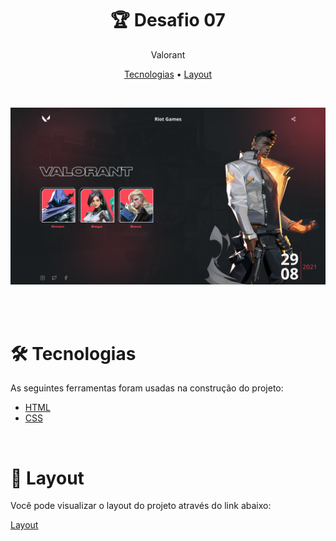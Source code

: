 <h1 align="center"> 🏆 Desafio 07</h1>

<p align="center">  Valorant</p>
<p align="center">
 <a href="#tecnologias">Tecnologias</a> • 
 <a href="#layout">Layout</a> 
</p>
</br>
<p align="center">
  <img alt="Project" src=".github/valorant.png">
</p>

</br>




</br>

<div id="tecnologias">

# 🛠 Tecnologias

As seguintes ferramentas foram usadas na construção do projeto:

- [HTML](https://developer.mozilla.org/pt-BR/docs/Web/HTML)
- [CSS](https://developer.mozilla.org/pt-BR/docs/Web/CSS)
</div>

</br>
<div id="layout">

# 🔖 Layout

Você pode visualizar o layout do projeto através do link abaixo:

<a href="https://www.figma.com/file/Yb9IBH56g7T1hdIyZ3BMNO/Desafios---Codel%C3%A2ndia?node-id=10048%3A2">Layout</a>

